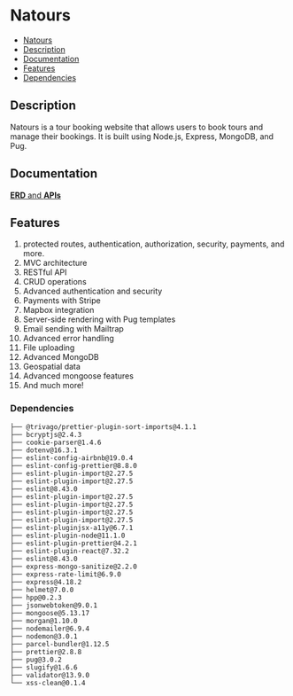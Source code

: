 # Natours

-   [Natours](#natours)
-   [Description](#description)
-   [Documentation](#documentation)
-   [Features](#features)
-   [Dependencies](#dependencies)

## Description

Natours is a tour booking website that allows users to book tours and manage their bookings. It is built using Node.js, Express, MongoDB, and Pug.

## Documentation

[**ERD** and **APIs**](/docs/ERD-natours.md)

## Features

1. protected routes, authentication, authorization, security, payments, and more.
2. MVC architecture
3. RESTful API
4. CRUD operations
5. Advanced authentication and security
6. Payments with Stripe
7. Mapbox integration
8. Server-side rendering with Pug templates
9. Email sending with Mailtrap
10. Advanced error handling
11. File uploading
12. Advanced MongoDB
13. Geospatial data
14. Advanced mongoose features
15. And much more!

### Dependencies

```
├── @trivago/prettier-plugin-sort-imports@4.1.1
├── bcryptjs@2.4.3
├── cookie-parser@1.4.6
├── dotenv@16.3.1
├── eslint-config-airbnb@19.0.4
├── eslint-config-prettier@8.8.0
├── eslint-plugin-import@2.27.5
├── eslint-plugin-import@2.27.5
├── eslint@8.43.0
├── eslint-plugin-import@2.27.5
├── eslint-plugin-import@2.27.5
├── eslint-plugin-import@2.27.5
├── eslint-plugin-import@2.27.5
├── eslint-pluginjsx-a11y@6.7.1
├── eslint-plugin-node@11.1.0
├── eslint-plugin-prettier@4.2.1
├── eslint-plugin-react@7.32.2
├── eslint@8.43.0
├── express-mongo-sanitize@2.2.0
├── express-rate-limit@6.9.0
├── express@4.18.2
├── helmet@7.0.0
├── hpp@0.2.3
├── jsonwebtoken@9.0.1
├── mongoose@5.13.17
├── morgan@1.10.0
├── nodemailer@6.9.4
├── nodemon@3.0.1
├── parcel-bundler@1.12.5
├── prettier@2.8.8
├── pug@3.0.2
├── slugify@1.6.6
├── validator@13.9.0
└── xss-clean@0.1.4
```
